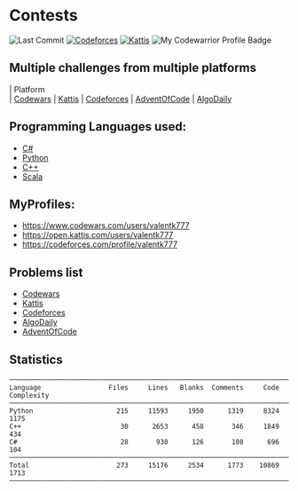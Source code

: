 # Contests

![Last Commit](https://img.shields.io/github/last-commit/valentk777/Contests.svg)
[![Codeforces](https://img.shields.io/badge/Codeforces-1017-COLOR.svg)](https://codeforces.com/profile/valentk777)
[![Kattis](https://img.shields.io/badge/Kattis-117.0-COLOR.svg)](https://open.kattis.com/users/valentk777)
![My Codewarrior Profile Badge](https://www.codewars.com/users/valentk777/badges/micro)


## Multiple challenges from multiple platforms

| Platform            
| [Codewars](https://github.com/valentk777/Contests/tree/master/Codewars)
| [Kattis](https://github.com/valentk777/Contests/tree/master/Kattis)
| [Codeforces](https://github.com/valentk777/Contests/tree/master/Codeforces)
| [AdventOfCode](https://adventofcode.com/2020)
| [AlgoDaily](https://algodaily.com)


## Programming Languages used:

* [C#](https://github.com/valentk777/Contests/search?l=C%23)
* [Python](https://github.com/valentk777/Contests/search?l=python)
* [C++](https://github.com/valentk777/Contests/search?l=cpp)
* [Scala](https://github.com/valentk777/Contests/search?l=scala)


## MyProfiles:

* https://www.codewars.com/users/valentk777
* https://open.kattis.com/users/valentk777
* https://codeforces.com/profile/valentk777


## Problems list

* [Codewars](https://github.com/valentk777/Contests/search?q=tag-codewars)
* [Kattis](https://github.com/valentk777/Contests/search?q=tag-kattis)
* [Codeforces](https://github.com/valentk777/Contests/search?q=tag-codeforces)
* [AlgoDaily](https://github.com/valentk777/Contests/search?q=tag-algodaily)
* [AdventOfCode](https://github.com/valentk777/Contests/search?q=tag-adventOfCode)


## Statistics
<!--
brew install scc
scc -i cpp,cs,py AdventOfCode Algodaily Codeforces Codewars 'Dynamic programming' Kattis/
-->

```
───────────────────────────────────────────────────────────────────────────────
Language                 Files     Lines   Blanks  Comments     Code Complexity
───────────────────────────────────────────────────────────────────────────────
Python                     215     11593     1950      1319     8324       1175
C++                         30      2653      458       346     1849        434
C#                          28       930      126       108      696        104
───────────────────────────────────────────────────────────────────────────────
Total                      273     15176     2534      1773    10869       1713
───────────────────────────────────────────────────────────────────────────────
```
